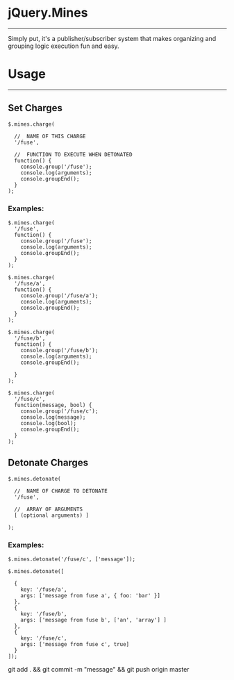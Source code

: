 # jQuery.Mines 
--------------

Simply put, it's a publisher/subscriber system that makes organizing and grouping logic execution fun and easy. 




# Usage
-------



## Set Charges


	$.mines.charge(

	  //  NAME OF THIS CHARGE
	  '/fuse',

	  //  FUNCTION TO EXECUTE WHEN DETONATED
	  function() {
	    console.group('/fuse');
	    console.log(arguments);
	    console.groupEnd();
	  }
	);


### Examples:


	$.mines.charge(
	  '/fuse',
	  function() {
	    console.group('/fuse');
	    console.log(arguments);
	    console.groupEnd();
	  }
	);

	$.mines.charge(
	  '/fuse/a',
	  function() {
	    console.group('/fuse/a');
	    console.log(arguments);
	    console.groupEnd();
	  }
	);

	$.mines.charge(
	  '/fuse/b',
	  function() {
	    console.group('/fuse/b');
	    console.log(arguments);
	    console.groupEnd();

	  }
	);

	$.mines.charge(
	  '/fuse/c',
	  function(message, bool) {
	    console.group('/fuse/c');
	    console.log(message);
	    console.log(bool);
	    console.groupEnd();
	  }
	);




## Detonate Charges



	$.mines.detonate(

	  //  NAME OF CHARGE TO DETONATE
	  '/fuse',

	  //  ARRAY OF ARGUMENTS
	  [ (optional arguments) ]

	);


### Examples:

	$.mines.detonate('/fuse/c', ['message']);

	$.mines.detonate([

	  {
	    key: '/fuse/a',
	    args: ['message from fuse a', { foo: 'bar' }]
	  },
	  {
	    key: '/fuse/b',
	    args: ['message from fuse b', ['an', 'array'] ]
	  },
	  {
	    key: '/fuse/c',
	    args: ['message from fuse c', true]
	  }
	]);

git add . && git commit -m "message" && git push origin master